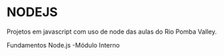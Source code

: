 # NODEJS
Projetos em javascript com uso de node das aulas do Rio Pomba Valley.

Fundamentos Node.js
-Módulo Interno